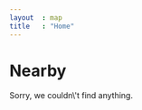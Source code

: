 ```yaml
---
layout  : map
title   : "Home"
---
```


<div id="map"></div>
<div class="nearby">
    <h1 class="title-green">Nearby</h1>
    <div class="results">
        <p class="no-results">Sorry, we couldn\'t find anything.</p>
    </div>
</div>